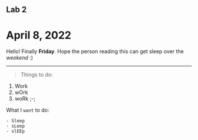 ## Lab 2
# April 8, 2022

Hello! Finally **Friday**. Hope the person reading this can get sleep over the *weekend* :)

---

> Things to do:
1. Work
2. wOrk
3. woRk ;-;

What I `want` to do:
```
- Sleep
- sLeep
- slEEp 
```
